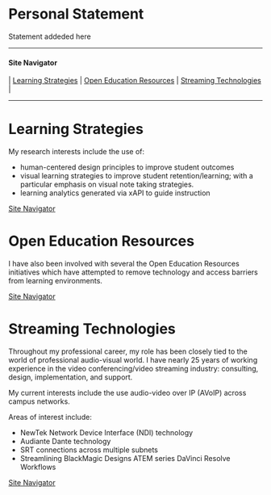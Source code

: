 <style>
table, td, th {
   border: none!important;
}
</style>

# Personal Statement

Statement addeded here

---

#### Site Navigator

| [Learning Strategies](#learning-strategies) | [Open Education Resources](#open-education-resources) | [Streaming Technologies](#streaming-technologies) |

--- 

# Learning Strategies

My research interests include the use of:

* human-centered design principles to improve student outcomes
* visual learning strategies to improve student retention/learning; with a particular emphasis on visual note taking strategies.  
* learning analytics generated via xAPI to guide instruction   


[Site Navigator](#site-navigator)

# Open Education Resources

I have also been involved with several the Open Education Resources initiatives which have attempted to remove technology and access barriers from learning environments. 


[Site Navigator](#site-navigator)

# Streaming Technologies

Throughout my professional career, my role has been closely tied to the world of professional audio-visual world.  I have nearly 25 years of working experience in the video conferencing/video streaming industry:  consulting, design, implementation,  and support.

My current interests include the use audio-video over IP (AVoIP) across campus networks. 

Areas of interest include: 

* NewTek Network Device Interface (NDI) technology
* Audiante Dante technology
* SRT connections across multiple subnets 
* Streamlining BlackMagic Designs ATEM series DaVinci Resolve Workflows

[Site Navigator](#site-navigator)
